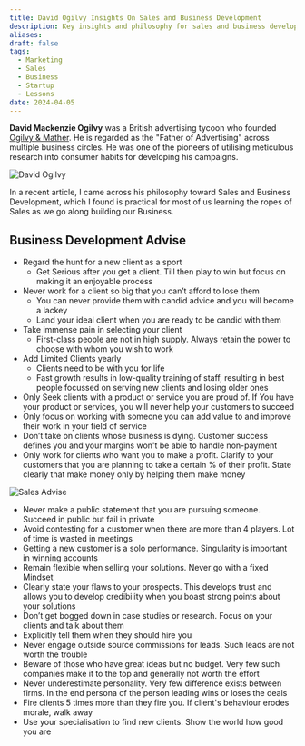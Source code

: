 ```yaml
---
title: David Ogilvy Insights On Sales and Business Development
description: Key insights and philosophy for sales and business development for your business from David Ogilvy
aliases: 
draft: false
tags:
  - Marketing
  - Sales
  - Business
  - Startup
  - Lessons
date: 2024-04-05
---
```


**David Mackenzie Ogilvy** was a British advertising tycoon who founded [Ogilvy & Mather](https://en.wikipedia.org/wiki/Ogilvy_%26_Mather). He is regarded as the "Father of Advertising" across multiple business circles. He was one of the pioneers of utilising meticulous research into consumer habits for developing his campaigns.

![David Ogilvy](https://i.imgur.com/5vIgNGm.png)


In a recent article, I came across his philosophy toward Sales and Business Development, which I found is practical for most of us learning the ropes of Sales as we go along building our Business.

## Business Development Advise

- Regard the hunt for a new client as a sport
  - Get Serious after you get a client. Till then play to win but focus on making it an enjoyable process
- Never work for a client so big that you can’t afford to lose them
  - You can never provide them with candid advice and you will become a lackey
  - Land your ideal client when you are ready to be candid with them
- Take immense pain in selecting your client
  - First-class people are not in high supply. Always retain the power to choose with whom you wish to work
- Add Limited Clients yearly
  - Clients need to be with you for life
  - Fast growth results in low-quality training of staff, resulting in best people focussed on serving new clients and losing older ones
- Only Seek clients with a product or service you are proud of. If You have your product or services, you will never help your customers to succeed
- Only focus on working with someone you can add value to and improve their work in your field of service
- Don’t take on clients whose business is dying. Customer success defines you and your margins won't be able to handle non-payment
- Only work for clients who want you to make a profit. Clarify to your customers that you are planning to take a certain % of their profit. State clearly that make money only by helping them make money

![Sales Advise](https://i.imgur.com/Pm9wC3n.png)


- Never make a public statement that you are pursuing someone. Succeed in public but fail in private
- Avoid contesting for a customer when there are more than 4 players. Lot of time is wasted in meetings
- Getting a new customer is a solo performance. Singularity is important in winning accounts
- Remain flexible when selling your solutions. Never go with a fixed Mindset
- Clearly state your flaws to your prospects. This develops trust and allows you to develop credibility when you boast strong points about your solutions
- Don’t get bogged down in case studies or research. Focus on your clients and talk about them
- Explicitly tell them when they should hire you
- Never engage outside source commissions for leads. Such leads are not worth the trouble
- Beware of those who have great ideas but no budget. Very few such companies make it to the top and generally not worth the effort
- Never underestimate personality. Very few difference exists between firms. In the end persona of the person leading wins or loses the deals
- Fire clients 5 times more than they fire you. If client's behaviour erodes morale, walk away
- Use your specialisation to find new clients. Show the world how good you are

